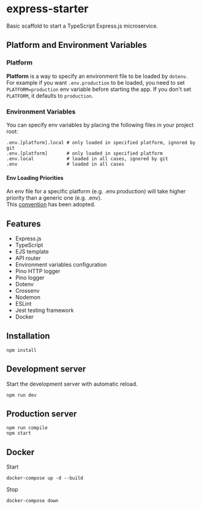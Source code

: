 # express-starter

Basic scaffold to start a TypeScript Express.js microservice.

## Platform and Environment Variables

### Platform
**Platform** is a way to specify an environment file to be loaded by `dotenv`.  
For example if you want `.env.production` to be loaded, you need to set `PLATFORM=production` env variable before starting the app. If you don't set `PLATFORM`, it defaults to `production`.

### Environment Variables
You can specify env variables by placing the following files in your project root:

```shell
.env.[platform].local # only loaded in specified platform, ignored by git
.env.[platform]       # only loaded in specified platform
.env.local            # loaded in all cases, ignored by git
.env                  # loaded in all cases
```

#### Env Loading Priorities

An env file for a specific platform (e.g. .env.production) will take higher priority than a generic one (e.g. .env).  
This [convention](https://github.com/bkeepers/dotenv#what-other-env-files-can-i-use) has been adopted.

## Features

- Express.js
- TypeScript
- EJS template
- API router
- Environment variables configuration
- Pino HTTP logger
- Pino logger
- Dotenv
- Crossenv
- Nodemon
- ESLint
- Jest testing framework
- Docker

## Installation

```shell
npm install
```

## Development server

Start the development server with automatic reload.

```shell
npm run dev
```

## Production server

```shell
npm run compile
npm start
```

## Docker

Start

```shell
docker-compose up -d --build
```

Stop

```shell
docker-compose down
```
